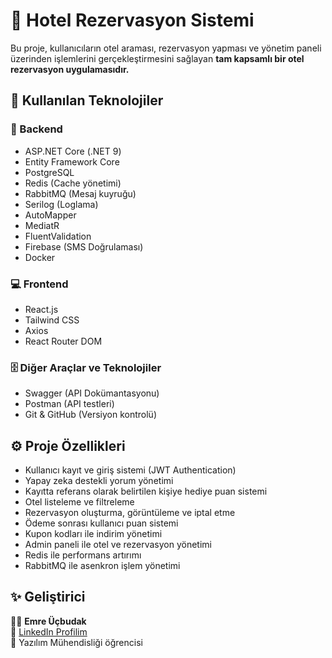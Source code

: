 # 🏨 Hotel Rezervasyon Sistemi

Bu proje, kullanıcıların otel araması, rezervasyon yapması ve yönetim paneli üzerinden işlemlerini gerçekleştirmesini sağlayan **tam kapsamlı bir otel rezervasyon uygulamasıdır.**

## 🚀 Kullanılan Teknolojiler

### 🧩 Backend
- ASP.NET Core (.NET 9)
- Entity Framework Core
- PostgreSQL 
- Redis (Cache yönetimi)
- RabbitMQ (Mesaj kuyruğu)
- Serilog (Loglama)
- AutoMapper
- MediatR
- FluentValidation
- Firebase (SMS Doğrulaması)
- Docker

### 💻 Frontend
- React.js
- Tailwind CSS
- Axios
- React Router DOM

### 🗄️ Diğer Araçlar ve Teknolojiler
- Swagger (API Dokümantasyonu)
- Postman (API testleri)
- Git & GitHub (Versiyon kontrolü)

## ⚙️ Proje Özellikleri
- Kullanıcı kayıt ve giriş sistemi (JWT Authentication)
- Yapay zeka destekli yorum yönetimi
- Kayıtta referans olarak belirtilen kişiye hediye puan sistemi 
- Otel listeleme ve filtreleme
- Rezervasyon oluşturma, görüntüleme ve iptal etme
- Ödeme sonrası kullanıcı puan sistemi
- Kupon kodları ile indirim yönetimi
- Admin paneli ile otel ve rezervasyon yönetimi
- Redis ile performans artırımı
- RabbitMQ ile asenkron işlem yönetimi 

## ✨ Geliştirici
👨‍💻 **Emre Üçbudak**  
📧 [LinkedIn Profilim](https://www.linkedin.com/in/emre-%C3%BC%C3%A7budak-1b5587304/)  
💬 Yazılım Mühendisliği öğrencisi 

